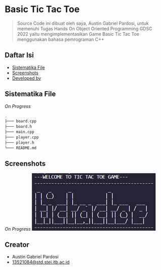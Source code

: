 # Basic Tic Tac Toe
> Source Code ini dibuat oleh saya, Austin Gabriel Pardosi, untuk memenuhi Tugas Hands On Object Oriented Programming GDSC 2022  yaitu mengimplementasikan 
> Game Basic Tic Tac Toe menggunakan bahasa pemrograman C++

## Daftar Isi
* [Sistematika File](#sistematika-file)
* [Screenshots](#screenshots)
* [Developed by](#creator)

## Sistematika File
*On Progress*
```bash
.
├─── board.cpp
├─── board.h
├─── main.cpp
├─── player.cpp
├─── player.h
└─── README.md
```

## Screenshots
*On Progress*
![screenshots](SSS.png)

## Creator
* Austin Gabriel Pardosi
* 13521084@std.stei.itb.ac.id